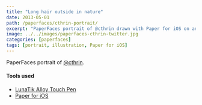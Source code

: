 ```yaml
---
title: "Long hair outside in nature"
date: 2013-05-01
path: /paperfaces/cthrin-portrait/
excerpt: "PaperFaces portrait of @cthrin drawn with Paper for iOS on an iPad."
image: ../../images/paperfaces-cthrin-twitter.jpg
categories: [paperfaces]
tags: [portrait, illustration, Paper for iOS]
---
```


PaperFaces portrait of [@cthrin](https://twitter.com/cthrin).

#### Tools used

- [LunaTik Alloy Touch Pen](https://www.amazon.com/gp/product/B00821TR7G/ref=as_li_ss_tl?ie=UTF8&tag=mademist-20&linkCode=as2&camp=1789&creative=390957&creativeASIN=B00821TR7G)
- [Paper for iOS](https://paper.bywetransfer.com/)

